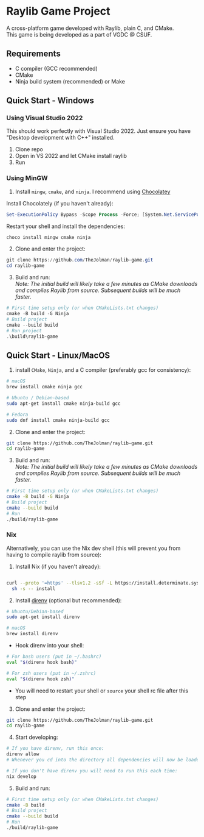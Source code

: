 # Raylib Game Project

A cross-platform game developed with Raylib, plain C, and CMake.  
This game is being developed as a part of VGDC @ CSUF.

## Requirements

- C compiler (GCC recommended)
- CMake
- Ninja build system (recommended) or Make

## Quick Start - Windows

### Using Visual Studio 2022

This should work perfectly with Visual Studio 2022. Just ensure you have "Desktop development with C++" installed.
1. Clone repo
2. Open in VS 2022 and let CMake install raylib
3. Run

### Using MinGW

1. Install `mingw`, `cmake`, and `ninja`. I recommend using [Chocolatey](https://chocolatey.org/)

Install Chocolately (if you haven't already):
```ps1
Set-ExecutionPolicy Bypass -Scope Process -Force; [System.Net.ServicePointManager]::SecurityProtocol = [System.Net.ServicePointManager]::SecurityProtocol -bor 3072; iex ((New-Object System.Net.WebClient).DownloadString('https://community.chocolatey.org/install.ps1'))
```
Restart your shell and install the dependencies:
```ps1
choco install mingw cmake ninja
```

2. Clone and enter the project:
```ps1
git clone https://github.com/TheJolman/raylib-game.git
cd raylib-game
```

3. Build and run:  
*Note: The initial build will likely take a few minutes as CMake downloads and compiles Raylib from source.
Subsequent builds will be much faster.*
```ps1
# First time setup only (or when CMakeLists.txt changes)
cmake -B build -G Ninja
# Build project
cmake --build build
# Run project
.\build\raylib-game
```

## Quick Start - Linux/MacOS

1. install `CMake`, `Ninja`, and a C compiler (preferably gcc for consistency):
```bash
# macOS
brew install cmake ninja gcc

# Ubuntu / Debian-based
sudo apt-get install cmake ninja-build gcc

# Fedora
sudo dnf install cmake ninja-build gcc
```

2. Clone and enter the project:
```bash
git clone https://github.com/TheJolman/raylib-game.git
cd raylib-game
```

3. Build and run:  
*Note: The initial build will likely take a few minutes as CMake downloads and compiles Raylib from source.
Subsequent builds will be much faster.*
```bash
# First time setup only (or when CMakeLists.txt changes)
cmake -B build -G Ninja
# Build project
cmake --build build
# Run
./build/raylib-game
```

### Nix

Alternatively, you can use the Nix dev shell (this will prevent you from having to compile raylib from source):

1. Install Nix (if you haven't already):
```bash

curl --proto '=https' --tlsv1.2 -sSf -L https://install.determinate.systems/nix | \
  sh -s -- install
```

2. Install [direnv](https://direnv.net/) (optional but recommended):
```bash
# Ubuntu/Debian-based
sudo apt-get install direnv

# macOS
brew install direnv
```

* Hook direnv into your shell:
```bash
# For bash users (put in ~/.bashrc)
eval "$(direnv hook bash)"

# For zsh users (put in ~/.zshrc)
eval "$(direnv hook zsh)"
```
* You will need to restart your shell or `source` your shell rc file after this step

3. Clone and enter the project:
```bash
git clone https://github.com/TheJolman/raylib-game.git
cd raylib-game
```

4. Start developing:
```bash
# If you have direnv, run this once:
direnv allow
# Whenever you cd into the directory all dependencies will now be loaded automatically

# If you don't have direnv you will need to run this each time:
nix develop
```

5. Build and run:
```bash
# First time setup only (or when CMakeLists.txt changes)
cmake -B build
# Build project
cmake --build build
# Run
./build/raylib-game
```
